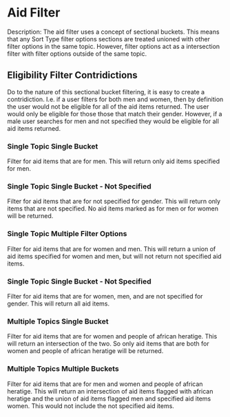 # Aid Filter

Description: The aid filter uses a concept of sectional buckets.  This means that any Sort Type filter options sections are treated unioned with other filter options in the same topic.  However, filter options act as a intersection filter with filter options outside of the same topic.

## Eligibility Filter Contridictions
Do to the nature of this sectional bucket filtering, it is easy to create a contridiction.  I.e. if a user filters for both men and women, then by definition the user would not be eligible for all of the aid items returned.  The user would only be eligible for those those that match their gender.  However, if a male user searches for men and not specified they would be eligible for all aid items returned.

### Single Topic Single Bucket
Filter for aid items that are for men.  This will return only aid items specified for men.

### Single Topic Single Bucket - Not Specified
Filter for aid items that are for not specified for gender.  This will return only items that are not specified.  No aid items marked as for men or for women will be returned.

### Single Topic Multiple Filter Options
Filter for aid items that are for women and men.  This will return a union of aid items specified for women and men, but will not return not specified aid items.

### Single Topic Single Bucket - Not Specified
Filter for aid items that are for women, men, and are not specified for gender.  This will return all aid items.

### Multiple Topics Single Bucket
Filter for aid items that are for women and people of african heratige.  This will return an intersection of the two.  So only aid items that are both for women and people of african heratige will be returned.

### Multiple Topics Multiple Buckets
Filter for aid items that are for men and women and people of african heratige.  This will return an intersection of aid items flagged with african heratige and the union of aid items flagged men and specified aid items women.  This would not include the not specified aid items.